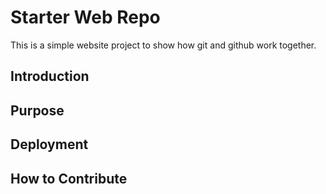 # Starter Web Repo
This is a simple website project to show how git and github work together.

## Introduction

## Purpose

## Deployment

## How to Contribute

